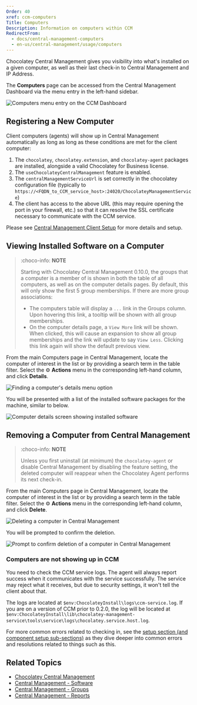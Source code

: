 ```yaml
---
Order: 40
xref: ccm-computers
Title: Computers
Description: Information on computers within CCM
RedirectFrom:
  - docs/central-management-computers
  - en-us/central-management/usage/computers
---
```


Chocolatey Central Management gives you visibility into what's installed on a given computer, as well as their last check-in to Central Management and IP Address.

The **Computers** page can be accessed from the Central Management Dashboard via the menu entry in the left-hand sidebar.

![Computers menu entry on the CCM Dashboard](/assets/images/computers/ccm-computers-nav.png)

## Registering a New Computer

Client computers (agents) will show up in Central Management automatically as long as long as these conditions are met for the client computer:

1. The `chocolatey`, `chocolatey.extension`, and `chocolatey-agent` packages are installed, alongside a valid Chocolatey for Business license.
1. The `useChocolateyCentralManagement` feature is enabled.
1. The `centralManagementServiceUrl` is set correctly in the chocolatey configuration file (typically to `https://<FQDN_to_CCM_service_host>:24020/ChocolateyManagementService`)
1. The client has access to the above URL (this may require opening the port in your firewall, etc.) so that it can resolve the SSL certificate necessary to communicate with the CCM service.

Please see [Central Management Client Setup](xref:ccm-client) for more details and setup.

## Viewing Installed Software on a Computer

> :choco-info: **NOTE**
>
> Starting with Chocolatey Central Management 0.10.0, the groups that a computer is a member of is shown in both the table of all computers, as well as on the computer details pages.  By default, this will only show the first 5 group memberships. If there are more group associations:
>
> - The computers table will display a `...` link in the Groups column. Upon hovering this link, a tooltip will be shown with all group memberships.
> - On the computer details page, a `View More` link will be shown. When clicked, this will cause an expansion to show all group memberships and the link will update to say `View Less`. Clicking this link again will show the default previous view.

From the main Computers page in Central Management, locate the computer of interest in the list or by providing a search term in the table filter.
Select the :gear: **Actions** menu in the corresponding left-hand column, and click **Details**.

![Finding a computer's details menu option](/assets/images/computers/ccm-computers-details-menu.png)

You will be presented with a list of the installed software packages for the machine, similar to below.

![Computer details screen showing installed software](/assets/images/computers/ccm-computers-details.png)

## Removing a Computer from Central Management

> :choco-info: **NOTE**
>
> Unless you first uninstall (at minimum) the `chocolatey-agent` or disable Central Management by disabling the feature setting, the deleted computer will reappear when the Chocolatey Agent performs its next check-in.

From the main Computers page in Central Management, locate the computer of interest in the list or by providing a search term in the table filter.
Select the :gear: **Actions** menu in the corresponding left-hand column, and click **Delete**.

![Deleting a computer in Central Management](/assets/images/computers/ccm-computers-delete-menu.png)

You will be prompted to confirm the deletion.

![Prompt to confirm deletion of a computer in Central Management](/assets/images/computers/ccm-computers-delete-confirm.png)


### Computers are not showing up in CCM

You need to check the CCM service logs. The agent will always report success when it communicates with the service successfully. The service may reject what it receives, but due to security settings, it won't tell the client about that.

The logs are located at `$env:ChocolateyInstall\logs\ccm-service.log`. If you are on a version of CCM prior to 0.2.0, the log will be located at `$env:ChocolateyInstall\lib\chocolatey-management-service\tools\service\logs\chocolatey.service.host.log`.

For more common errors related to checking in, see the [setup section (and component setup sub-sections)](xref:ccm-setup) as they dive deeper into common errors and resolutions related to things such as this.

## Related Topics

* [Chocolatey Central Management](xref:central-management)
* [Central Management - Software](xref:ccm-software)
* [Central Management - Groups](xref:ccm-groups)
* [Central Management - Reports](xref:ccm-reports)
